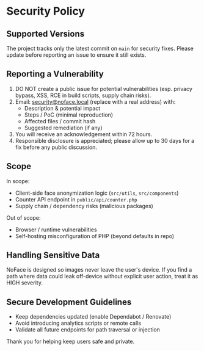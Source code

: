 # Security Policy

## Supported Versions

The project tracks only the latest commit on `main` for security fixes. Please update before reporting an issue to ensure it still exists.

## Reporting a Vulnerability

1. DO NOT create a public issue for potential vulnerabilities (esp. privacy bypass, XSS, RCE in build scripts, supply chain risks).
2. Email: security@noface.local (replace with a real address) with:
   - Description & potential impact
   - Steps / PoC (minimal reproduction)
   - Affected files / commit hash
   - Suggested remediation (if any)
3. You will receive an acknowledgement within 72 hours.
4. Responsible disclosure is appreciated; please allow up to 30 days for a fix before any public discussion.

## Scope

In scope:
- Client-side face anonymization logic (`src/utils`, `src/components`)
- Counter API endpoint in `public/api/counter.php`
- Supply chain / dependency risks (malicious packages)

Out of scope:
- Browser / runtime vulnerabilities
- Self-hosting misconfiguration of PHP (beyond defaults in repo)

## Handling Sensitive Data

NoFace is designed so images never leave the user's device. If you find a path where data could leak off-device without explicit user action, treat it as HIGH severity.

## Secure Development Guidelines

- Keep dependencies updated (enable Dependabot / Renovate)
- Avoid introducing analytics scripts or remote calls
- Validate all future endpoints for path traversal or injection

Thank you for helping keep users safe and private.

